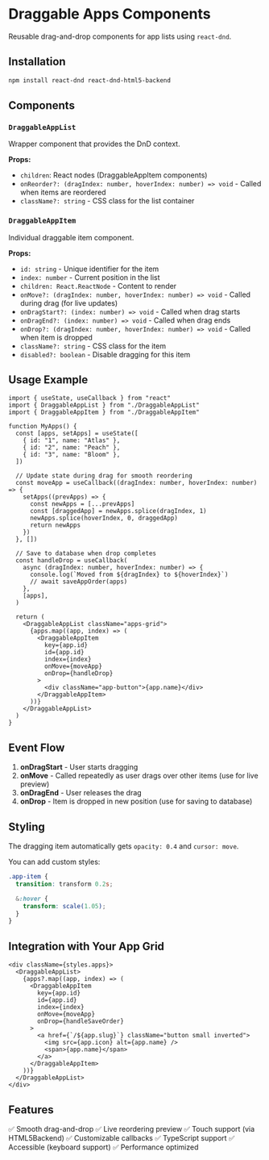 # Draggable Apps Components

Reusable drag-and-drop components for app lists using `react-dnd`.

## Installation

```bash
npm install react-dnd react-dnd-html5-backend
```

## Components

### `DraggableAppList`

Wrapper component that provides the DnD context.

**Props:**

- `children`: React nodes (DraggableAppItem components)
- `onReorder?: (dragIndex: number, hoverIndex: number) => void` - Called when items are reordered
- `className?: string` - CSS class for the list container

### `DraggableAppItem`

Individual draggable item component.

**Props:**

- `id: string` - Unique identifier for the item
- `index: number` - Current position in the list
- `children: React.ReactNode` - Content to render
- `onMove?: (dragIndex: number, hoverIndex: number) => void` - Called during drag (for live updates)
- `onDragStart?: (index: number) => void` - Called when drag starts
- `onDragEnd?: (index: number) => void` - Called when drag ends
- `onDrop?: (dragIndex: number, hoverIndex: number) => void` - Called when item is dropped
- `className?: string` - CSS class for the item
- `disabled?: boolean` - Disable dragging for this item

## Usage Example

```tsx
import { useState, useCallback } from "react"
import { DraggableAppList } from "./DraggableAppList"
import { DraggableAppItem } from "./DraggableAppItem"

function MyApps() {
  const [apps, setApps] = useState([
    { id: "1", name: "Atlas" },
    { id: "2", name: "Peach" },
    { id: "3", name: "Bloom" },
  ])

  // Update state during drag for smooth reordering
  const moveApp = useCallback((dragIndex: number, hoverIndex: number) => {
    setApps((prevApps) => {
      const newApps = [...prevApps]
      const [draggedApp] = newApps.splice(dragIndex, 1)
      newApps.splice(hoverIndex, 0, draggedApp)
      return newApps
    })
  }, [])

  // Save to database when drop completes
  const handleDrop = useCallback(
    async (dragIndex: number, hoverIndex: number) => {
      console.log(`Moved from ${dragIndex} to ${hoverIndex}`)
      // await saveAppOrder(apps)
    },
    [apps],
  )

  return (
    <DraggableAppList className="apps-grid">
      {apps.map((app, index) => (
        <DraggableAppItem
          key={app.id}
          id={app.id}
          index={index}
          onMove={moveApp}
          onDrop={handleDrop}
        >
          <div className="app-button">{app.name}</div>
        </DraggableAppItem>
      ))}
    </DraggableAppList>
  )
}
```

## Event Flow

1. **onDragStart** - User starts dragging
2. **onMove** - Called repeatedly as user drags over other items (use for live preview)
3. **onDragEnd** - User releases the drag
4. **onDrop** - Item is dropped in new position (use for saving to database)

## Styling

The dragging item automatically gets `opacity: 0.4` and `cursor: move`.

You can add custom styles:

```scss
.app-item {
  transition: transform 0.2s;

  &:hover {
    transform: scale(1.05);
  }
}
```

## Integration with Your App Grid

```tsx
<div className={styles.apps}>
  <DraggableAppList>
    {apps?.map((app, index) => (
      <DraggableAppItem
        key={app.id}
        id={app.id}
        index={index}
        onMove={moveApp}
        onDrop={handleSaveOrder}
      >
        <a href={`/${app.slug}`} className="button small inverted">
          <img src={app.icon} alt={app.name} />
          <span>{app.name}</span>
        </a>
      </DraggableAppItem>
    ))}
  </DraggableAppList>
</div>
```

## Features

✅ Smooth drag-and-drop
✅ Live reordering preview
✅ Touch support (via HTML5Backend)
✅ Customizable callbacks
✅ TypeScript support
✅ Accessible (keyboard support)
✅ Performance optimized
